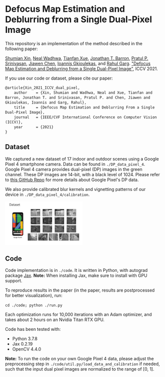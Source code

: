 # Defocus Map Estimation and Deblurring from a Single Dual-Pixel Image

This repository is an implementation of the method described in the following paper:


[Shumian Xin](https://shumianxin.github.io/), [Neal Wadhwa](https://nealwadhwa.com/), [Tianfan Xue](http://people.csail.mit.edu/tfxue/), [Jonathan T. Barron](https://jonbarron.info/), 
[Pratul P. Srinivasan](https://pratulsrinivasan.github.io/), [Jiawen Chen](https://people.csail.mit.edu/jiawen/), [Ioannis Gkioulekas](https://www.cs.cmu.edu/~igkioule/), and [Rahul Garg](https://rahuldotgarg.appspot.com/). ["Defocus Map Estimation and Deblurring from a Single Dual-Pixel Image"](http://imaging.cs.cmu.edu/dual_pixels/), ICCV 2021.

If you use our code or dataset, please cite our paper:
```
@article{Xin_2021_ICCV_dual_pixel,
    author    = {Xin, Shumian and Wadhwa, Neal and Xue, Tianfan and Barron, Jonathan T. and Srinivasan, Pratul P. and Chen, Jiawen and Gkioulekas, Ioannis and Garg, Rahul},
    title     = {Defocus Map Estimation and Deblurring From a Single Dual-Pixel Image},
    journal   = {IEEE/CVF International Conference on Computer Vision (ICCV)},
    year      = {2021}
}
```

## Dataset

We captured a new dataset of 17 indoor and outdoor scenes using a Google Pixel 4 smartphone camera. Data can be found in ```./DP_data_pixel_4```.
Google Pixel 4 camera provides dual-pixel (DP) images in the green channel. These DP images are 14-bit, with a black level of 1024. Please refer to [this GitHub Repo](https://github.com/google-research/google-research/tree/master/dual_pixels) for more details about Google Pixel's DP data.

We also provide calibrated blur kernels and vignetting patterns of our device in ```./DP_data_pixel_4/calibration```.

<img src="./figures/dataset.jpg" width="50%"/>

## Code

Code implementation is in ```./code```. It is written in Python, with autograd package [Jax](https://github.com/google/jax). **Note:** When installing Jax, make sure to install with GPU support.

To reproduce results in the paper  (in the paper, results are postprocessed for better visualization), run:

```cd ./code; python ./run.py```

Each optimization runs for 10,000 iterations with an Adam optimizer, and takes about 2 hours on an Nvidia Titan RTX GPU.

Code has been tested with:
* Python 3.7.8
* Jax 0.2.19
* OpenCV 4.4.0

**Note:** To run the code on your own Google Pixel 4 data, please adjust the preprocessing step in ```./code/util.py/load_data_and_calibration``` if needed, such that the input dual pixel images are normalized to the range of [0, 1].